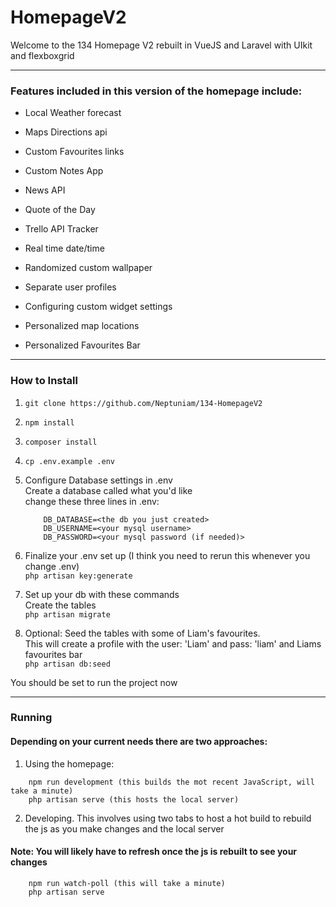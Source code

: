# HomepageV2
Welcome to the 134 Homepage V2 rebuilt in VueJS and Laravel with UIkit and flexboxgrid

------

### Features included in this version of the homepage include:
* Local Weather forecast
* Maps Directions api
* Custom Favourites links
* Custom Notes App
* News API
* Quote of the Day
* Trello API Tracker
* Real time date/time
* Randomized custom wallpaper

* Separate user profiles
* Configuring custom widget settings
* Personalized map locations
* Personalized Favourites Bar

------

### How to Install
1. ```git clone https://github.com/Neptuniam/134-HomepageV2```
2. ```npm install```
3. ```composer install```
4. ```cp .env.example .env```

5. Configure Database settings in .env  <br/>
    Create a database called what you'd like    <br/>
    change these three lines in .env:   <br/>
    ```
        DB_DATABASE=<the db you just created>
        DB_USERNAME=<your mysql username>
        DB_PASSWORD=<your mysql password (if needed)>
    ```

6. Finalize your .env set up (I think you need to rerun this whenever you change .env)  <br/>
    ```php artisan key:generate```

7. Set up your db with these commands   <br/>
    Create the tables   <br/>
        ```php artisan migrate```

8. Optional: Seed the tables with some of Liam's favourites. <br/>
    This will create a profile with the user: 'Liam' and pass: 'liam' and Liams favourites bar  <br/>
        ```php artisan db:seed```

You should be set to run the project now

------

### Running
#### Depending on your current needs there are two approaches:

1. Using the homepage:
```
    npm run development (this builds the mot recent JavaScript, will take a minute)
    php artisan serve (this hosts the local server)
```

2. Developing. This involves using two tabs to host a hot build to rebuild the js as you make changes and the local server
#### Note: You will likely have to refresh once the js is rebuilt to see your changes
```
    npm run watch-poll (this will take a minute)
    php artisan serve
```
